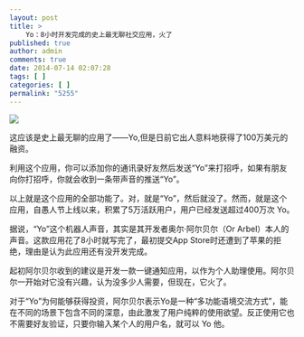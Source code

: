 ```yaml
---
layout: post
title: >
    Yo：8小时开发完成的史上最无聊社交应用，火了
published: true
author: admin
comments: true
date: 2014-07-14 02:07:28
tags: [ ]
categories: [ ]
permalink: "5255"
---
```

![][1]

这应该是史上最无聊的应用了——Yo,但是日前它出人意料地获得了100万美元的融资。

利用这个应用，你可以添加你的通讯录好友然后发送“Yo”来打招呼，如果有朋友向你打招呼，你就会收到一条带声音的推送“Yo”。

以上就是这个应用的全部功能了。对，就是“Yo”，然后就没了。然而，就是这个应用，自愚人节上线以来，积累了5万活跃用户，用户已经发送超过400万次 Yo。

据说，“Yo”这个机器人声音，其实是其开发者奥尔·阿尔贝尔（Or Arbel）本人的声音。这款应用花了8小时就写完了，最初提交App Store时还遭到了苹果的拒绝，理由是认为此应用还有没开发完成。

起初阿尔贝尔收到的建议是开发一款一键通知应用，以作为个人助理使用。阿尔贝尔一开始对它没有兴趣，认为没多少人需要，但现在，它火了。

对于“Yo”为何能够获得投资，阿尔贝尔表示Yo是一种“多功能语境交流方式”，能在不同的场景下包含不同的深意，由此激发了用户纯粹的使用欲望。反正使用它也不需要好友验证，只要你输入某个人的用户名，就可以 Yo 他。

 [1]: http://yongz.com/yz/wp-content/uploads/2014/07/565a2485048f3cd6edbbe8ba0be34044.jpg